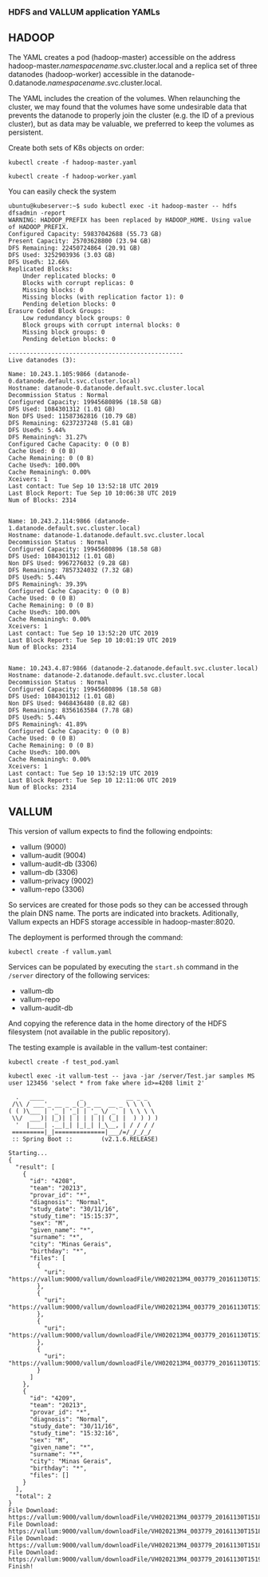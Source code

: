 ### HDFS and VALLUM application YAMLs

## HADOOP

The YAML creates a pod (hadoop-master) accessible on the address hadoop-master.*namespacename*.svc.cluster.local and a replica set of three datanodes (hadoop-worker) accessible in the datanode-0.datanode.*namespacename*.svc.cluster.local.

The YAML includes the creation of the volumes. When relaunching the cluster, we may found that the volumes have some undesirable data that prevents the datanode to properly join the cluster (e.g. the ID of a previous cluster), but as data may be valuable, we preferred to keep the volumes as persistent.

Create both sets of K8s objects on order:
```
kubectl create -f hadoop-master.yaml

kubectl create -f hadoop-worker.yaml
```

You can easily check the system 

```
ubuntu@kubeserver:~$ sudo kubectl exec -it hadoop-master -- hdfs dfsadmin -report
WARNING: HADOOP_PREFIX has been replaced by HADOOP_HOME. Using value of HADOOP_PREFIX.
Configured Capacity: 59837042688 (55.73 GB)
Present Capacity: 25703628800 (23.94 GB)
DFS Remaining: 22450724864 (20.91 GB)
DFS Used: 3252903936 (3.03 GB)
DFS Used%: 12.66%
Replicated Blocks:
	Under replicated blocks: 0
	Blocks with corrupt replicas: 0
	Missing blocks: 0
	Missing blocks (with replication factor 1): 0
	Pending deletion blocks: 0
Erasure Coded Block Groups: 
	Low redundancy block groups: 0
	Block groups with corrupt internal blocks: 0
	Missing block groups: 0
	Pending deletion blocks: 0

-------------------------------------------------
Live datanodes (3):

Name: 10.243.1.105:9866 (datanode-0.datanode.default.svc.cluster.local)
Hostname: datanode-0.datanode.default.svc.cluster.local
Decommission Status : Normal
Configured Capacity: 19945680896 (18.58 GB)
DFS Used: 1084301312 (1.01 GB)
Non DFS Used: 11587362816 (10.79 GB)
DFS Remaining: 6237237248 (5.81 GB)
DFS Used%: 5.44%
DFS Remaining%: 31.27%
Configured Cache Capacity: 0 (0 B)
Cache Used: 0 (0 B)
Cache Remaining: 0 (0 B)
Cache Used%: 100.00%
Cache Remaining%: 0.00%
Xceivers: 1
Last contact: Tue Sep 10 13:52:18 UTC 2019
Last Block Report: Tue Sep 10 10:06:38 UTC 2019
Num of Blocks: 2314


Name: 10.243.2.114:9866 (datanode-1.datanode.default.svc.cluster.local)
Hostname: datanode-1.datanode.default.svc.cluster.local
Decommission Status : Normal
Configured Capacity: 19945680896 (18.58 GB)
DFS Used: 1084301312 (1.01 GB)
Non DFS Used: 9967276032 (9.28 GB)
DFS Remaining: 7857324032 (7.32 GB)
DFS Used%: 5.44%
DFS Remaining%: 39.39%
Configured Cache Capacity: 0 (0 B)
Cache Used: 0 (0 B)
Cache Remaining: 0 (0 B)
Cache Used%: 100.00%
Cache Remaining%: 0.00%
Xceivers: 1
Last contact: Tue Sep 10 13:52:20 UTC 2019
Last Block Report: Tue Sep 10 10:01:19 UTC 2019
Num of Blocks: 2314


Name: 10.243.4.87:9866 (datanode-2.datanode.default.svc.cluster.local)
Hostname: datanode-2.datanode.default.svc.cluster.local
Decommission Status : Normal
Configured Capacity: 19945680896 (18.58 GB)
DFS Used: 1084301312 (1.01 GB)
Non DFS Used: 9468436480 (8.82 GB)
DFS Remaining: 8356163584 (7.78 GB)
DFS Used%: 5.44%
DFS Remaining%: 41.89%
Configured Cache Capacity: 0 (0 B)
Cache Used: 0 (0 B)
Cache Remaining: 0 (0 B)
Cache Used%: 100.00%
Cache Remaining%: 0.00%
Xceivers: 1
Last contact: Tue Sep 10 13:52:19 UTC 2019
Last Block Report: Tue Sep 10 12:11:06 UTC 2019
Num of Blocks: 2314
```


## VALLUM

This version of vallum expects to find the following endpoints:

- vallum (9000)           
- vallum-audit (9004)
- vallum-audit-db (3306)
- vallum-db (3306)
- vallum-privacy (9002)
- vallum-repo (3306)

So services are created for those pods so they can be accessed through the plain DNS name. The ports are indicated into brackets. Aditionally, Vallum expects an HDFS storage accessible in hadoop-master:8020.

The deployment is performed through the command:

``` 
kubectl create -f vallum.yaml
```

Services can be populated by executing the ```start.sh``` command in the ```/server``` directory of the following services:
- vallum-db
- vallum-repo
- vallum-audit-db

And copying the reference data in the home directory of the HDFS filesystem (not available in the public repository).

The testing example is available in the vallum-test container:

```
kubectl create -f test_pod.yaml

kubectl exec -it vallum-test -- java -jar /server/Test.jar samples MS user 123456 'select * from fake where id>=4208 limit 2'

  .   ____          _            __ _ _
 /\\ / ___'_ __ _ _(_)_ __  __ _ \ \ \ \
( ( )\___ | '_ | '_| | '_ \/ _` | \ \ \ \
 \\/  ___)| |_)| | | | | || (_| |  ) ) ) )
  '  |____| .__|_| |_|_| |_\__, | / / / /
 =========|_|==============|___/=/_/_/_/
 :: Spring Boot ::        (v2.1.6.RELEASE)

Starting...
{
  "result": [
    {
      "id": "4208",
      "team": "20213",
      "provar_id": "*",
      "diagnosis": "Normal",
      "study_date": "30/11/16",
      "study_time": "15:15:37",
      "sex": "M",
      "given_name": "*",
      "surname": "*",
      "city": "Minas Gerais",
      "birthday": "*",
      "files": [
        {
          "uri": "https://vallum:9000/vallum/downloadFile/VH020213M4_003779_20161130T151859.MP4"
        },
        {
          "uri": "https://vallum:9000/vallum/downloadFile/VH020213M4_003779_20161130T151840.MP4"
        },
        {
          "uri": "https://vallum:9000/vallum/downloadFile/VH020213M4_003779_20161130T151816.MP4"
        },
        {
          "uri": "https://vallum:9000/vallum/downloadFile/VH020213M4_003779_20161130T151911.MP4"
        }
      ]
    },
    {
      "id": "4209",
      "team": "20213",
      "provar_id": "*",
      "diagnosis": "Normal",
      "study_date": "30/11/16",
      "study_time": "15:32:16",
      "sex": "M",
      "given_name": "*",
      "surname": "*",
      "city": "Minas Gerais",
      "birthday": "*",
      "files": []
    }
  ],
  "total": 2
}
File Download: https://vallum:9000/vallum/downloadFile/VH020213M4_003779_20161130T151859.MP4
File Download: https://vallum:9000/vallum/downloadFile/VH020213M4_003779_20161130T151840.MP4
File Download: https://vallum:9000/vallum/downloadFile/VH020213M4_003779_20161130T151816.MP4
File Download: https://vallum:9000/vallum/downloadFile/VH020213M4_003779_20161130T151911.MP4
Finish!

```

